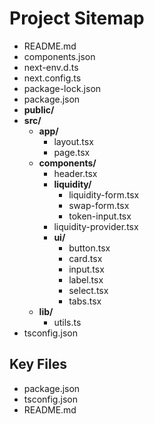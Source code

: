 # Project Sitemap

- README.md
- components.json
- next-env.d.ts
- next.config.ts
- package-lock.json
- package.json
- **public/**
- **src/**
  - **app/**
    - layout.tsx
    - page.tsx
  - **components/**
    - header.tsx
    - **liquidity/**
      - liquidity-form.tsx
      - swap-form.tsx
      - token-input.tsx
    - liquidity-provider.tsx
    - **ui/**
      - button.tsx
      - card.tsx
      - input.tsx
      - label.tsx
      - select.tsx
      - tabs.tsx
  - **lib/**
    - utils.ts
- tsconfig.json

## Key Files

- package.json
- tsconfig.json
- README.md